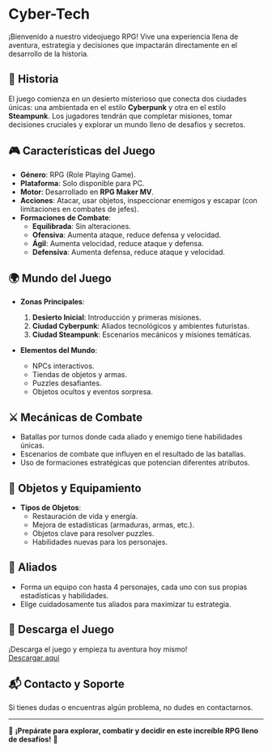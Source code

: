 # Cyber-Tech

¡Bienvenido a nuestro videojuego RPG! Vive una experiencia llena de aventura, estrategia y decisiones que impactarán directamente en el desarrollo de la historia.

## 📜 Historia

El juego comienza en un desierto misterioso que conecta dos ciudades únicas: una ambientada en el estilo **Cyberpunk** y otra en el estilo **Steampunk**. Los jugadores tendrán que completar misiones, tomar decisiones cruciales y explorar un mundo lleno de desafíos y secretos.

## 🎮 Características del Juego

- **Género**: RPG (Role Playing Game).
- **Plataforma**: Solo disponible para PC.
- **Motor**: Desarrollado en **RPG Maker MV**.
- **Acciones**: Atacar, usar objetos, inspeccionar enemigos y escapar (con limitaciones en combates de jefes).
- **Formaciones de Combate**:
  - **Equilibrada**: Sin alteraciones.
  - **Ofensiva**: Aumenta ataque, reduce defensa y velocidad.
  - **Ágil**: Aumenta velocidad, reduce ataque y defensa.
  - **Defensiva**: Aumenta defensa, reduce ataque y velocidad.

## 🌍 Mundo del Juego

- **Zonas Principales**:
  1. **Desierto Inicial**: Introducción y primeras misiones.
  2. **Ciudad Cyberpunk**: Aliados tecnológicos y ambientes futuristas.
  3. **Ciudad Steampunk**: Escenarios mecánicos y misiones temáticas.

- **Elementos del Mundo**:
  - NPCs interactivos.
  - Tiendas de objetos y armas.
  - Puzzles desafiantes.
  - Objetos ocultos y eventos sorpresa.

## ⚔️ Mecánicas de Combate

- Batallas por turnos donde cada aliado y enemigo tiene habilidades únicas.
- Escenarios de combate que influyen en el resultado de las batallas.
- Uso de formaciones estratégicas que potencian diferentes atributos.

## 🛒 Objetos y Equipamiento

- **Tipos de Objetos**:
  - Restauración de vida y energía.
  - Mejora de estadísticas (armaduras, armas, etc.).
  - Objetos clave para resolver puzzles.
  - Habilidades nuevas para los personajes.

## 🤝 Aliados

- Forma un equipo con hasta 4 personajes, cada uno con sus propias estadísticas y habilidades.
- Elige cuidadosamente tus aliados para maximizar tu estrategia.

## 🚀 Descarga el Juego

¡Descarga el juego y empieza tu aventura hoy mismo!  
[Descargar aquí](https://drive.google.com/file/d/1jONQl7-44NxbhK8_sePjMtAGWDGJLDrQ/view?usp=sharing)

## 📬 Contacto y Soporte

Si tienes dudas o encuentras algún problema, no dudes en contactarnos.

---

🌟 **¡Prepárate para explorar, combatir y decidir en este increíble RPG lleno de desafíos!** 🌟
